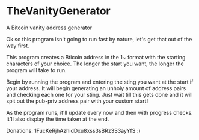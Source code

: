 # TheVanityGenerator
A Bitcoin vanity address generator

Ok so this program isn't going to run fast by nature, let's get that out of the way first.

This program creates a Bticoin address in the 1~ format with the starting characters of your choice.
The longer the start you want, the longer the program will take to run.

Begin by running the program and entering the sting you want at the start if your address. It will begin generating an 
unholy amount of address pairs and checking each one for your sting. Just wait till this gets done and it will spit
out the pub-priv address pair with your custom start!

As the program runs, it'll update every now and then with progress checks. It'll also display the time taken at the end.

Donations: 1FucKeRjhAzhidDxu8xss3sBRz3S3ayYfS      :)
